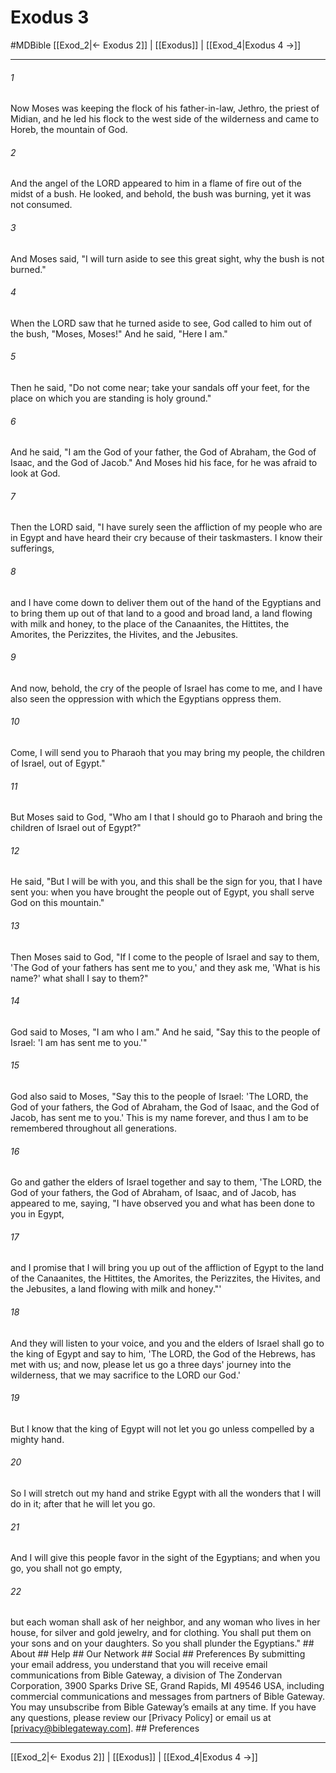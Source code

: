 # Exodus 3
#MDBible
[[Exod_2|← Exodus 2]] | [[Exodus]] | [[Exod_4|Exodus 4 →]]

***


###### 1 
Now Moses was keeping the flock of his father-in-law, Jethro, the priest of Midian, and he led his flock to the west side of the wilderness and came to Horeb, the mountain of God. 

###### 2 
And the angel of the LORD appeared to him in a flame of fire out of the midst of a bush. He looked, and behold, the bush was burning, yet it was not consumed. 

###### 3 
And Moses said, "I will turn aside to see this great sight, why the bush is not burned." 

###### 4 
When the LORD saw that he turned aside to see, God called to him out of the bush, "Moses, Moses!" And he said, "Here I am." 

###### 5 
Then he said, "Do not come near; take your sandals off your feet, for the place on which you are standing is holy ground." 

###### 6 
And he said, "I am the God of your father, the God of Abraham, the God of Isaac, and the God of Jacob." And Moses hid his face, for he was afraid to look at God. 

###### 7 
Then the LORD said, "I have surely seen the affliction of my people who are in Egypt and have heard their cry because of their taskmasters. I know their sufferings, 

###### 8 
and I have come down to deliver them out of the hand of the Egyptians and to bring them up out of that land to a good and broad land, a land flowing with milk and honey, to the place of the Canaanites, the Hittites, the Amorites, the Perizzites, the Hivites, and the Jebusites. 

###### 9 
And now, behold, the cry of the people of Israel has come to me, and I have also seen the oppression with which the Egyptians oppress them. 

###### 10 
Come, I will send you to Pharaoh that you may bring my people, the children of Israel, out of Egypt." 

###### 11 
But Moses said to God, "Who am I that I should go to Pharaoh and bring the children of Israel out of Egypt?" 

###### 12 
He said, "But I will be with you, and this shall be the sign for you, that I have sent you: when you have brought the people out of Egypt, you shall serve God on this mountain." 

###### 13 
Then Moses said to God, "If I come to the people of Israel and say to them, 'The God of your fathers has sent me to you,' and they ask me, 'What is his name?' what shall I say to them?" 

###### 14 
God said to Moses, "I am who I am." And he said, "Say this to the people of Israel: 'I am has sent me to you.'" 

###### 15 
God also said to Moses, "Say this to the people of Israel: 'The LORD, the God of your fathers, the God of Abraham, the God of Isaac, and the God of Jacob, has sent me to you.' This is my name forever, and thus I am to be remembered throughout all generations. 

###### 16 
Go and gather the elders of Israel together and say to them, 'The LORD, the God of your fathers, the God of Abraham, of Isaac, and of Jacob, has appeared to me, saying, "I have observed you and what has been done to you in Egypt, 

###### 17 
and I promise that I will bring you up out of the affliction of Egypt to the land of the Canaanites, the Hittites, the Amorites, the Perizzites, the Hivites, and the Jebusites, a land flowing with milk and honey."' 

###### 18 
And they will listen to your voice, and you and the elders of Israel shall go to the king of Egypt and say to him, 'The LORD, the God of the Hebrews, has met with us; and now, please let us go a three days' journey into the wilderness, that we may sacrifice to the LORD our God.' 

###### 19 
But I know that the king of Egypt will not let you go unless compelled by a mighty hand. 

###### 20 
So I will stretch out my hand and strike Egypt with all the wonders that I will do in it; after that he will let you go. 

###### 21 
And I will give this people favor in the sight of the Egyptians; and when you go, you shall not go empty, 

###### 22 
but each woman shall ask of her neighbor, and any woman who lives in her house, for silver and gold jewelry, and for clothing. You shall put them on your sons and on your daughters. So you shall plunder the Egyptians." ## About ## Help ## Our Network ## Social ## Preferences By submitting your email address, you understand that you will receive email communications from Bible Gateway, a division of The Zondervan Corporation, 3900 Sparks Drive SE, Grand Rapids, MI 49546 USA, including commercial communications and messages from partners of Bible Gateway. You may unsubscribe from Bible Gateway&rsquo;s emails at any time. If you have any questions, please review our [Privacy Policy] or email us at [privacy@biblegateway.com]. ## Preferences

***

[[Exod_2|← Exodus 2]] | [[Exodus]] | [[Exod_4|Exodus 4 →]]
